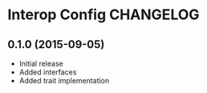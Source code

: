 # Interop Config CHANGELOG

## 0.1.0 (2015-09-05)

* Initial release
* Added interfaces
* Added trait implementation

